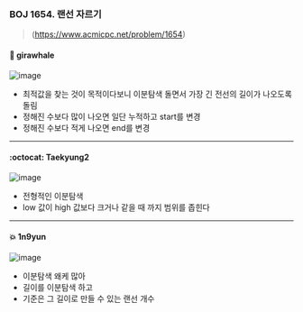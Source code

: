 ### BOJ 1654. 랜선 자르기
> (https://www.acmicpc.net/problem/1654)


#### :whale: girawhale
![image](https://user-images.githubusercontent.com/48428699/91386621-606ca180-e86e-11ea-9c8b-694cef4429b8.png)

- 최적값을 찾는 것이 목적이다보니 이분탐색 돌면서 가장 긴 전선의 길이가 나오도록 돌림
- 정해진 수보다 많이 나오면 일단 누적하고 start를 변경
- 정해진 수보다 적게 나오면 end를 변경

---
#### :octocat: Taekyung2
![image](https://user-images.githubusercontent.com/37056992/91516542-ba30a280-e926-11ea-8e50-b2fc94a079a0.png)

- 전형적인 이분탐색
- low 값이 high 값보다 크거나 같을 때 까지 범위를 좁힌다 

---

#### :boom: 1n9yun
![image](https://user-images.githubusercontent.com/38209225/91537505-5ec7da00-e951-11ea-8b9b-3faeabb75b18.png)

- 이분탐색 왜케 많아
- 길이를 이분탐색 하고
- 기준은 그 길이로 만들 수 있는 랜선 개수